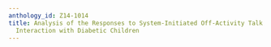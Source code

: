 ```yaml
---
anthology_id: Z14-1014
title: Analysis of the Responses to System-Initiated Off-Activity Talk in Human-Robot
  Interaction with Diabetic Children
---
```

